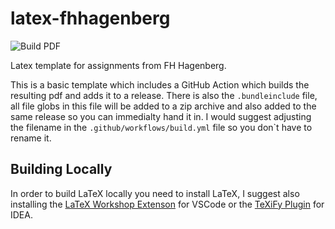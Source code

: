 # latex-fhhagenberg

![Build PDF](https://github.com/AstralJaeger/latex-fhhagenberg/actions/workflows/build.yaml/badge.svg?branch=master)

 Latex template for assignments from FH Hagenberg.

 This is a basic template which includes a GitHub Action which builds the resulting pdf and adds it to a release.
 There is also the ``.bundleinclude`` file, all file globs in this file will be added to a zip archive and also added to the same release so you can immedialty hand it in. I would suggest adjusting the filename in the ``.github/workflows/build.yml`` file so you don`t have to rename it.

## Building Locally

In order to build LaTeX locally you need to install LaTeX, I suggest also installing the [LaTeX Workshop Extenson](https://marketplace.visualstudio.com/items?itemName=James-Yu.latex-workshop) for VSCode or the [TeXiFy Plugin](https://plugins.jetbrains.com/plugin/9473-texify-idea) for IDEA.
